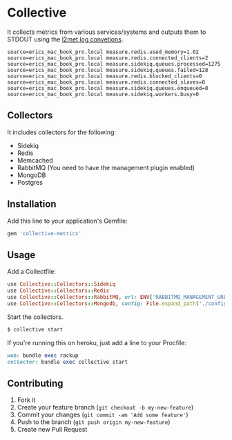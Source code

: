 # Collective

It collects metrics from various services/systems and outputs them to STDOUT
using the [l2met log convetions](https://github.com/ryandotsmith/l2met/wiki/Usage#logging-convention).

```
source=erics_mac_book_pro.local measure.redis.used_memory=1.02
source=erics_mac_book_pro.local measure.redis.connected_clients=2
source=erics_mac_book_pro.local measure.sidekiq.queues.processed=1275
source=erics_mac_book_pro.local measure.sidekiq.queues.failed=128
source=erics_mac_book_pro.local measure.redis.blocked_clients=0
source=erics_mac_book_pro.local measure.redis.connected_slaves=0
source=erics_mac_book_pro.local measure.sidekiq.queues.enqueued=0
source=erics_mac_book_pro.local measure.sidekiq.workers.busy=0
```

## Collectors

It includes collectors for the following:

* Sidekiq
* Redis
* Memcached
* RabbitMQ (You need to have the management plugin enabled)
* MongoDB
* Postgres

## Installation

Add this line to your application's Gemfile:

```ruby
gem 'collective-metrics'
```

## Usage

Add a Collectfile:

```ruby
use Collective::Collectors::Sidekiq
use Collective::Collectors::Redis
use Collective::Collectors::RabbitMQ, url: ENV['RABBITMQ_MANAGEMENT_URL']
use Collective::Collectors::Mongodb, config: File.expand_path('./config/mongoid.yml')
```

Start the collectors.

```bash
$ collective start
```

If you're running this on heroku, just add a line to your Procfile:

```ruby
web: bundle exec rackup
collector: bundle exec collective start
```

## Contributing

1. Fork it
2. Create your feature branch (`git checkout -b my-new-feature`)
3. Commit your changes (`git commit -am 'Add some feature'`)
4. Push to the branch (`git push origin my-new-feature`)
5. Create new Pull Request
